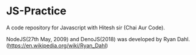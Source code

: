 # JS-Practice
A code repository for Javascript with Hitesh sir (Chai Aur Code).

NodeJS(27th May, 2009) and DenoJS(2018) was developed by Ryan Dahl.(https://en.wikipedia.org/wiki/Ryan_Dahl) 